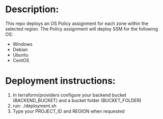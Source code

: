 # Description:
This repo deploys an OS Policy assignment for each zone within the selected region.
The Policy assignment will deploy SSM for the following OS:
- Windows
- Debian
- Ubuntu
- CentOS

# Deployment instructions:
1. In terraform/providers configure your backend bucket (BACKEND_BUCKET) and a bucket folder (BUCKET_FOLDER)
1. run:
    ./deployment.sh
1. Type your PROJECT_ID and REGION when requested
